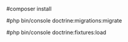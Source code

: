 #composer install

#php bin/console doctrine:migrations:migrate

#php bin/console doctrine:fixtures:load
